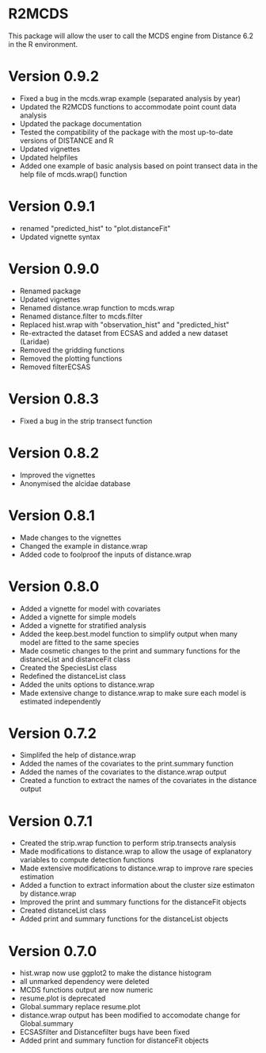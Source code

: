 R2MCDS
=======
This package will allow the user to call the MCDS engine from Distance 6.2 in the R environment.

Version 0.9.2
=======
* Fixed a bug in the mcds.wrap example (separated analysis by year) 
* Updated the R2MCDS functions to accommodate point count data analysis
* Updated the package documentation
*	Tested the compatibility of the package with the most up-to-date versions of DISTANCE and R
* Updated vignettes
* Updated helpfiles
* Added one example of basic analysis based on point transect data in the help file of mcds.wrap() function



Version 0.9.1
=======
* renamed "predicted_hist" to "plot.distanceFit"
* Updated vignette syntax

Version 0.9.0
=======
* Renamed package 
* Updated vignettes
* Renamed distance.wrap function to mcds.wrap
* Renamed distance.filter to mcds.filter
* Replaced hist.wrap with "observation_hist" and "predicted_hist" 
* Re-extracted the dataset from ECSAS and added a new dataset (Laridae) 
* Removed the gridding functions
* Removed the plotting functions
* Removed filterECSAS

Version 0.8.3
=======
* Fixed a bug in the strip transect function

Version 0.8.2
=======
* Improved the vignettes
* Anonymised the alcidae database

Version 0.8.1
=======
* Made changes to the vignettes
* Changed the example in distance.wrap
* Added code to foolproof the inputs of distance.wrap

Version 0.8.0
=======
* Added a vignette for model with covariates
* Added a vignette for simple models
* Added a vignette for stratified analysis
* Added the keep.best.model function to simplify output when many model are fitted to the same species
* Made cosmetic changes to the print and summary functions for the distanceList and distanceFit class
* Created the SpeciesList class 
* Redefined the distanceList class
* Added the units options to distance.wrap
* Made extensive change to distance.wrap to make sure each model is estimated independently

Version 0.7.2
=======
* Simplifed the help of distance.wrap
* Added the names of the covariates to the print.summary function
* Added the names of the covariates to the distance.wrap output
* Created a function to extract the names of the covariates in the distance output

Version 0.7.1
=======
* Created the strip.wrap function to perform strip.transects analysis
* Made modifications to distance.wrap to allow the usage of explanatory variables to compute detection functions
* Made extensive modifications to distance.wrap to improve rare species estimation
* Added a function to extract information about the cluster size estimaton by distance.wrap
* Improved the print and summary functions for the distanceFit objects
* Created distanceList class
* Added print and summary functions for the distanceList objects

Version 0.7.0
=======
* hist.wrap now use ggplot2 to make the distance histogram
* all unmarked dependency were deleted
* MCDS functions output are now numeric
* resume.plot is deprecated
* Global.summary replace resume.plot
* distance.wrap output has been modified to accomodate change for Global.summary
* ECSASfilter and Distancefilter bugs have been fixed
* Added print and summary function for distanceFit objects
